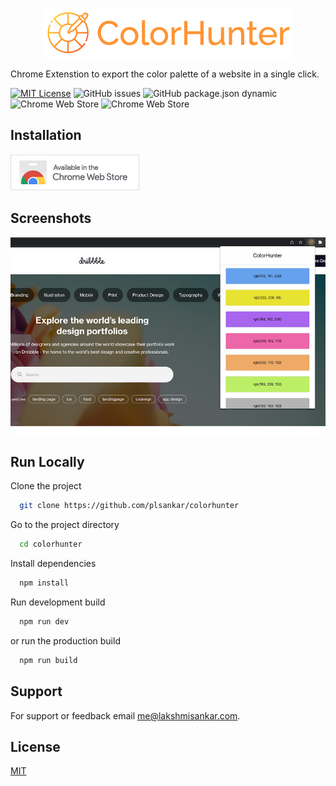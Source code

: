 <p align="center" width="100%">
	<img alt="Colorhunter - Chrome Extenstion to export the color palette of a website in a single click." src="logo.png">
</P>

Chrome Extenstion to export the color palette of a website in a single click.

[![MIT License](https://img.shields.io/badge/License-MIT-green.svg)](https://choosealicense.com/licenses/mit/)
![GitHub issues](https://img.shields.io/github/issues/plsankar/colorhunter)
![GitHub package.json dynamic](https://img.shields.io/github/package-json/version/plsankar/colorhunter)
![Chrome Web Store](https://img.shields.io/chrome-web-store/users/5e010de7-ba11-4173-b83f-e357ad9a1ff4)
![Chrome Web Store](https://img.shields.io/chrome-web-store/stars/bpgkpfghcehfbffdfhelbooocbafaakd)

## Installation

[![Chrome Web Store](chrome-web-store.png)](https://chrome.google.com/webstore/detail/color-hunter/bpgkpfghcehfbffdfhelbooocbafaakd)

## Screenshots

<p align="center" width="100%">
	<img alt="Colorhunter - Chrome Extenstion to export the color palette of a website in a single click." src="screenshot.jpg">
</P>

## Run Locally

Clone the project

```bash
  git clone https://github.com/plsankar/colorhunter
```

Go to the project directory

```bash
  cd colorhunter
```

Install dependencies

```bash
  npm install
```

Run development build

```bash
  npm run dev
```

or run the production build

```bash
  npm run build
```

## Support

For support or feedback email [me@lakshmisankar.com](me@lakshmisankar.com).

## License

[MIT](https://choosealicense.com/licenses/mit/)
